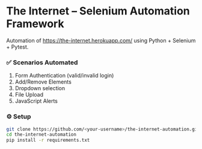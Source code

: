 # The Internet – Selenium Automation Framework

Automation of https://the-internet.herokuapp.com/ using Python + Selenium + Pytest.

### ✅ Scenarios Automated
1. Form Authentication (valid/invalid login)
2. Add/Remove Elements
3. Dropdown selection
4. File Upload
5. JavaScript Alerts

### ⚙️ Setup
```bash
git clone https://github.com/<your-username>/the-internet-automation.git
cd the-internet-automation
pip install -r requirements.txt

